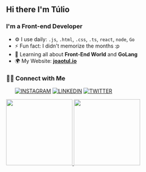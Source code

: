 ## Hi there I'm Túlio
### I'm a Front-end Developer

- ⚙️ I use daily: `.js`, `.html`, `.css`, `.ts`, `react`, `node`, `Go`
- ⚡️ Fun fact: I didn't memorize the months :p
- 🌱 Learning all about **Front-End World** and **GoLang**
- 🌍 My Website: **[joaotul.io](https://joaotul.io/)**

### 🤝🏻 Connect with Me
&nbsp; &nbsp; &nbsp;
[![INSTAGRAM](https://img.shields.io/badge/Instagram-black?style=for-the-badge&logo=instagram)](https://www.instagram.com/tulio_joao)
[![LINKEDIN](https://img.shields.io/badge/Linkedin-black?style=for-the-badge&logo=linkedin)](https://www.linkedin.com/in/jtsoares)
[![TWITTER](https://img.shields.io/badge/Twitter-black?style=for-the-badge&logo=twitter)](https://twitter.com/tulio_jao)

<div>
  <a href="https://github.com/joaotuliojt">
  <img height="180em" src="https://github-readme-stats-eight-theta.vercel.app/api?username=joaotuliojt&show_icons=true&theme=tokyonight&include_all_commits=true&count_private=true"/>
  <img height="180em" src="https://github-readme-stats-eight-theta.vercel.app/api/top-langs/?username=joaotuliojt&layout=compact&langs_count=7&theme=tokyonight"/>
</div>

